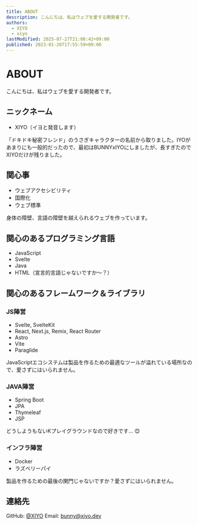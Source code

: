 ```yaml
---
title: ABOUT
description: こんにちは、私はウェブを愛する開発者です。
authors:
  - XIYO
  - xiyo
lastModified: 2025-07-27T21:08:42+09:00
published: 2023-01-26T17:55:59+09:00
---
```

# ABOUT

こんにちは、私はウェブを愛する開発者です。

## ニックネーム

- XIYO（イヨと発音します）

「ドキドキ秘密フレンド」のうさぎキャラクターの名前から取りました。IYOがあまりにも一般的だったので、最初はBUNNYxIYOにしましたが、長すぎたのでXIYOだけが残りました。

## 関心事

- ウェブアクセシビリティ
- 国際化
- ウェブ標準

身体の障壁、言語の障壁を越えられるウェブを作っています。

## 関心のあるプログラミング言語

- JavaScript
- Svelte
- Java
- HTML（宣言的言語じゃないですか〜？）

## 関心のあるフレームワーク＆ライブラリ

### JS陣営

- Svelte, SvelteKit
- React, Next.js, Remix, React Router
- Astro
- Vite
- Paraglide

JavaScriptエコシステムは製品を作るための最適なツールが溢れている場所なので、愛さずにはいられません。

### JAVA陣営

- Spring Boot
- JPA
- Thymeleaf
- JSP

どうしようもないKプレイグラウンドなので好きです... 😊

### インフラ陣営

- Docker
- ラズベリーパイ

製品を作るための最後の関門じゃないですか？愛さずにはいられません。

## 連絡先

GitHub: [@XIYO](https://github.com/XIYO)
Email: [bunny@xiyo.dev](mailto:bunny@xiyo.dev)
